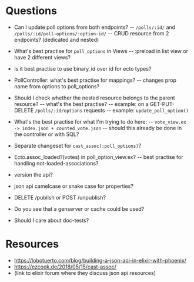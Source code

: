 # Questions

- Can I update poll options from both endpoints?
  -- `/polls/:id/` and `/polls/:id/poll-options/:option-id/`
  -- CRUD resource from 2 endpoints? (dedicated and nested)

- What's best practise for `poll_options` in Views
  -- :preload in list view or have 2 different views?

- Is it best practise to use binary_id over id for ecto types?

- PollController: what's best practise for mappings?
  -- changes prop name from options to poll_options?

- Should I check whether the nested resource belongs to the parent resource?
  -- what's the best practise?
  -- example: on a GET-PUT-DELETE `/polls/:id/options` requests
  -- example: `update_poll_option()`

- What's the best practise for what I'm trying to do here:
  -- `vote_view.ex -> index.json + counted_vote.json`
  -- should this already be done in the controller or with SQL?

- Separate changeset for `cast_assoc(:poll_options)`?

- Ecto.assoc_loaded?(votes) in poll_option_view.ex?
  -- best practise for handling not-loaded-associations?

- version the api?

- json api camelcase or snake case for properties?

- DELETE /publish or POST /unpublish?

- Do you see that a genserver or cache could be used?

- Should I care about doc-tests?

# Resources

- https://lobotuerto.com/blog/building-a-json-api-in-elixir-with-phoenix/
- https://ezcook.de/2018/05/15/cast-assoc/
- (link to elixir forum where they discuss json api resources)
